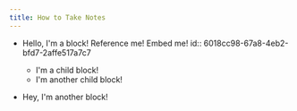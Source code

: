 ```yaml
---
title: How to Take Notes
---
```


* Hello, I'm a block! Reference me! Embed me!
id:: 6018cc98-67a8-4eb2-bfd7-2affe517a7c7
    * I'm a child block!
    * I'm another child block!

* Hey, I'm another block!